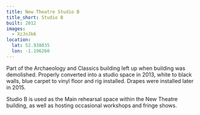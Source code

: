 ```yaml
---
title: New Theatre Studio B
title_short: Studio B
built: 2012
images:
  - XzJnJk6
location:
  lat: 52.938035
  lon: -1.196260
---
```


Part of the Archaeology and Classics building left up when building was demolished.
Properly converted into a studio space in 2013, white to black walls, blue carpet to
vinyl floor and rig installed. Drapes were installed later in 2015.

Studio B is used as the Main rehearsal space within the New Theatre building, as well as hosting occasional workshops and fringe shows.


